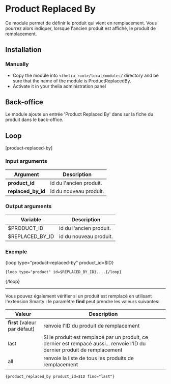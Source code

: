 # Product Replaced By

Ce module permet de définir le produit qui vient en remplacement.
Vous pourrez alors indiquer, lorsque l'ancien produit est affiché, le produit de remplacement.

## Installation

### Manually

* Copy the module into ```<thelia_root>/local/modules/``` directory and be sure that the name of the module is ProductReplacedBy.
* Activate it in your thelia administration panel

## Back-office

Le module ajoute un entrée 'Product Replaced By' dans sur la fiche du produit dans le back-office.


## Loop

[product-replaced-by]

### Input arguments

|Argument |Description |
|---      |--- |
|**product_id** | id du l'ancien produit. |
|**replaced_by_id** | id du nouveau produit. |

### Output arguments

|Variable   |Description |
|---        |--- |
|$PRODUCT_ID | id du l'ancien produit. |
|$REPLACED_BY_ID | id du nouveau produit. |

### Exemple

{loop type="product-replaced-by" product_id=$ID}

    {loop type="product" id=$REPLACED_BY_ID}....{/loop}
    
{/loop}

*****
Vous pouvez également vérifier si un produit est remplacé en utilisant l'extension Smarty :
le paramètre __find__ peut prendre les valeurs suivantes:

|Valeur   |Description |
|---        |--- |
| **first** (valeur par défaut) | renvoie l'ID du produit de remplacement |
| last | Si le produit est remplacé par un produit, ce dernier est rempacé aussi... renvoie l'ID du dernier produit de remplacement |
| all | renvoie la liste de tous les produits de remplacement |

```html
{product_replaced_by product_id=$ID find="last"}
```
